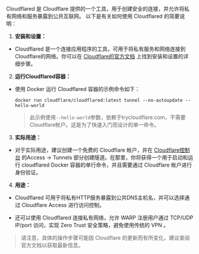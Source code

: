 Cloudflared 是 Cloudflare 提供的一个工具，用于创建安全的连接，并允许将私有网络和服务暴露到公共互联网。
以下是有关如何使用 Cloudflared 的简要说明：

1. **安装和设置：**

- Cloudflared 是一个连接应用程序的工具，可用于将私有服务和网络连接到Cloudflare的网络。你可以在 [Cloudflare的官方文档](https://developers.cloudflare.com/cloudflare-one/connections/connect-apps/install-and-setup/) 上找到安装和设置的详细步骤。

2. **运行Cloudflared容器：**

- 使用 Docker 运行 Cloudflared 容器的示例命令如下：

   ```shell
   docker run cloudflare/cloudflared:latest tunnel --no-autoupdate --hello-world
   ```

   > 此示例使用`--hello-world`参数，依赖于trycloudflare.com，不需要Cloudflare帐户。这是为了快速入门而设计的单一命令。

3. **实际用途：**

- 对于实际用途，建议创建一个免费的 Cloudflare 帐户，并在 [Cloudflare控制台](https://dash.teams.cloudflare.com/) 的Access -> Tunnels 部分创建隧道。在那里，你将获得一个用于启动和运行 cloudflared Docker 容器的单行命令，并且需要通过 Cloudflare 帐户进行身份验证。

4. **用途：**

- Cloudflared 可用于将私有HTTP服务暴露到公共DNS主机名，并可以选择通过 Cloudflare Access 进行访问控制。

- 还可以使用 Cloudflared 连接私有网络，允许 WARP 注册用户通过 TCP/UDP IP/port 访问，实现 Zero Trust 安全策略，避免使用传统的 VPN 。

> 请注意，具体的操作步骤可能因 Cloudflare 的更新而有所变化，建议查阅官方文档以获取最新信息。